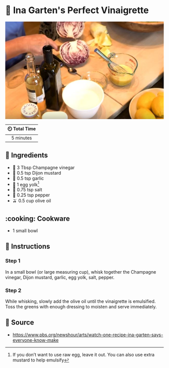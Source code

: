 # :champagne: Ina Garten's Perfect Vinaigrette

![Ina Garten's Perfect Vinaigrette](../assets/images/ina-garten's-perfect-vinaigrette.jpg)

| :timer_clock: Total Time |
|:-----------------------: |
| 5 minutes |

## :salt: Ingredients

- 🥂 3 Tbsp Champagne vinegar
- :hotdog: 0.5 tsp Dijon mustard
- :garlic: 0.5 tsp garlic
- :egg: 1 egg yolk[^1]
- :salt: 0.75 tsp salt
- :salt: 0.25 tsp pepper
- :olive: 0.5 cup olive oil

## :cooking: Cookware

- 1 small bowl

## :pencil: Instructions

### Step 1

In a small bowl (or large measuring cup), whisk together the Champagne vinegar, Dijon mustard, garlic, egg yolk, salt,
pepper.

### Step 2

While whisking, slowly add the olive oil until the vinaigrette is emulsified. Toss the greens with enough dressing to
moisten and serve immediately.

## :link: Source

- <https://www.pbs.org/newshour/arts/watch-one-recipe-ina-garten-says-everyone-know-make>

[^1]:
    If you don’t want to use raw egg, leave it out. You can also use extra mustard to help emulsify
